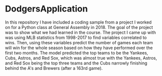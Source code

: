 # DodgersApplication
In this repository I have included a coding sample from a project I worked on for a Python class at General Assembly in 2018.  The goal of the project was to show what we had learned in the course.  The project I came up with was using MLB statistics from 1998-2017 to find variables correlated to wins.  Then, using these variables predict the number of games each team will win for the whole season based on how they have performed over the first two months.  The model predicted the top teams to be the Yankees, Cubs, Astros, and Red Sox, which was almost true with the Yankees, Astros, and Red Sox being the top three teams and the Cubs narrowly finishing behind the A's and Brewers (after a 163rd game).


